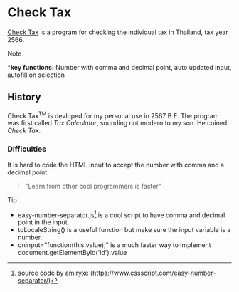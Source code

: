 # Check Tax
[Check Tax](https://kietpawpan.github.io/tax) is a program for checking the individual tax in Thailand, tax year 2566.

> [!NOTE]
> ***key functions:** Number with comma and decimal point, auto updated input, autofill on selection 

## History
Check Tax<sup>TM</sup> is devloped for my personal use in 2567 B.E. The program was first called _Tax Calculator_, sounding not modern to my son. He coined _Check Tax_.

### Difficulties
It is hard to code the HTML input to  accept the number with comma and a decimal point. 
> "Learn from other cool programmers is faster"

> [!TIP]
> - easy-number-separator.js[^1] is a cool script to have comma and decimal point in the input.
> - toLocaleString() is a useful function but make sure the input variable is a number.
> - oninput="function(this.value);" is a much faster way to implement document.getElementById('id').value


[^1]: source code by amiryxe (https://www.cssscript.com/easy-number-separator/)

